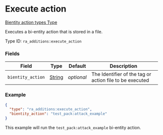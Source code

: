 # Execute action
[Bientity action types Type](../bientity_action_types_types.md)

Executes a bi-entity action that is stored in a file.

Type ID: `ra_additions:execute_action`
### Fields
Field | Type | Default | Description
------|------|---------|-------------
`bientity_action` | [String](../data_types/string.md) | _optional_ | The Identifier of the tag or action file to be executed

### Example
```json
{
  "type": "ra_additions:execute_action",
  "bientity_action": "test_pack:attack_example"
}
```
This example will run the `test_pack:attack_example` bi-entity action.